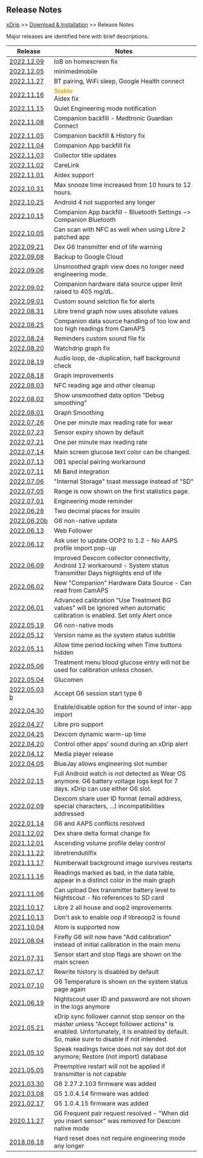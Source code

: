 ## Release Notes  
[xDrip](../README.md) >> [Download & Installation](./Installation_page) >> Release Notes  
  
Major releases are identified here with brief descriptions.  
  
| Release | Notes |  
|---------|-------|  
| [2022.12.09](https://github.com/NightscoutFoundation/xDrip/releases/tag/2022.12.09) | IoB on homescreen fix |  
| [2022.12.05](https://github.com/NightscoutFoundation/xDrip/releases/tag/2022.12.05) | minimedmobile |  
| [2022.11.27](https://github.com/NightscoutFoundation/xDrip/releases/tag/2022.11.27) | BT pairing, WiFi sleep, Google Health connect |  
| [2022.11.16](https://github.com/NightscoutFoundation/xDrip/releases/tag/2022.11.16) | **<span style="color:orange">Stable</span>** <br/> Aidex fix |  
| [2022.11.15](https://github.com/NightscoutFoundation/xDrip/releases/tag/2022.11.15) | Quiet Engineering mode notification |  
| [2022.11.08](https://github.com/NightscoutFoundation/xDrip/releases/tag/2022.11.08) | Companion backfill - Medtronic Guardian Connect |  
| [2022.11.05](https://github.com/NightscoutFoundation/xDrip/releases/tag/2022.11.05b) | Companion backfill & History fix |  
| [2022.11.04](https://github.com/NightscoutFoundation/xDrip/releases/tag/2022.11.04) | Companion App backfill fix |  
| [2022.11.03](https://github.com/NightscoutFoundation/xDrip/releases/tag/2022.11.03) | Collector title updates |  
| [2022.11.02](https://github.com/NightscoutFoundation/xDrip/releases/tag/2022.11.02) | CareLink |  
| [2022.11.01](https://github.com/NightscoutFoundation/xDrip/releases/tag/2022.11.01) | Aidex support |  
| [2022.10.31](https://github.com/NightscoutFoundation/xDrip/releases/tag/2022.10.31) | Max snooze time increased from 10 hours to 12 hours. |  
| [2022.10.25](https://github.com/NightscoutFoundation/xDrip/releases/tag/2022.10.25) | Android 4 not supported any longer |  
| [2022.10.15](https://github.com/NightscoutFoundation/xDrip/releases/tag/2022.10.15) | Companion App backfill - Bluetooth Settings &#8722;> Companion Bluetooth |  
| [2022.10.05](https://github.com/NightscoutFoundation/xDrip/releases/tag/2022.10.05) | Can scan with NFC as well when using Libre 2 patched app |  
| [2022.09.21](https://github.com/NightscoutFoundation/xDrip/releases/tag/2022.09.21) | Dex G6 transmitter end of life warning |  
| [2022.09.08](https://github.com/NightscoutFoundation/xDrip/releases/tag/2022.09.08b) | Backup to Google Cloud |  
| [2022.09.06](https://github.com/NightscoutFoundation/xDrip/releases/tag/2022.09.06) | Unsmoothed graph view does no longer need engineering mode. |  
| [2022.09.02](https://github.com/NightscoutFoundation/xDrip/releases/tag/2022.09.02) | Companion hardware data source upper limit raised to 405 mg/dL. |  
| [2022.09.01](https://github.com/NightscoutFoundation/xDrip/releases/tag/2022.09.01) | Custom sound selction fix for alerts |  
| [2022.08.31](https://github.com/NightscoutFoundation/xDrip/releases/tag/2022.08.31) | Libre trend graph now uses absolute values |  
| [2022.08.25](https://github.com/NightscoutFoundation/xDrip/releases/tag/2022.08.25) | Companion data source handling of too low and too high readings from CamAPS |  
| [2022.08.24](https://github.com/NightscoutFoundation/xDrip/releases/tag/2022.08.24) | Reminders custom sound file fix |  
| [2022.08.20](https://github.com/NightscoutFoundation/xDrip/releases/tag/2022.08.20) | Watchdrip graph fix |  
| [2022.08.19](https://github.com/NightscoutFoundation/xDrip/releases/tag/2022.08.19) | Audio loop, de-duplication, half background check |  
| [2022.08.18](https://github.com/NightscoutFoundation/xDrip/releases/tag/2022.08.18) | Graph improvements |  
| [2022.08.03](https://github.com/NightscoutFoundation/xDrip/releases/tag/2022.08.03) | NFC reading age and other cleanup |  
| [2022.08.02](https://github.com/NightscoutFoundation/xDrip/releases/tag/2022.08.02) | Show unsmoothed data option "Debug smoothing" |  
| [2022.08.01](https://github.com/NightscoutFoundation/xDrip/releases/tag/2022.08.01b) | Graph Smoothing |  
| [2022.07.26](https://github.com/NightscoutFoundation/xDrip/releases/tag/2022.07.26) | One per minute max reading rate for wear |  
| [2022.07.23](https://github.com/NightscoutFoundation/xDrip/releases/tag/2022.07.23) | Sensor expiry shown by default |  
| [2022.07.21](https://github.com/NightscoutFoundation/xDrip/releases/tag/2022.07.21) | One per minute max reading rate |  
| [2022.07.14](https://github.com/NightscoutFoundation/xDrip/releases/tag/2022.07.14) | Main screen glucose text color can be changed. |  
| [2022.07.13](https://github.com/NightscoutFoundation/xDrip/releases/tag/2022.07.13) | OB1 special pairing workaround |  
| [2022.07.11](https://github.com/NightscoutFoundation/xDrip/releases/tag/2022.07.11) | Mi Band integration |  
| [2022.07.06](https://github.com/NightscoutFoundation/xDrip/releases/tag/2022.07.06) | "Internal Storage" toast message instead of "SD" |  
| [2022.07.05](https://github.com/NightscoutFoundation/xDrip/releases/tag/2022.07.05) | Range is now shown on the first statistics page. |  
| [2022.07.01](https://github.com/NightscoutFoundation/xDrip/releases/tag/2022.07.01) | Engineering mode reminder |  
| [2022.06.28](https://github.com/NightscoutFoundation/xDrip/releases/tag/2022.06.28) | Two decimal places for insulin |  
| [2022.06.20b](https://github.com/NightscoutFoundation/xDrip/releases/tag/2022.06.20b) | G6 non-native update |  
| [2022.06.13](https://github.com/NightscoutFoundation/xDrip/releases/tag/2022.06.13) | Web Follower |  
| [2022.06.12](https://github.com/NightscoutFoundation/xDrip/releases/tag/2022.06.12) | Ask user to update OOP2 to 1.2 - No AAPS profile import pop-up |   
| [2022.06.09](https://github.com/NightscoutFoundation/xDrip/releases/tag/2022.06.09) | Improved Dexcom collector connectivity, Android 12 workaround - System status Transmitter Days highlights end of life |  
| [2022.06.02](https://github.com/NightscoutFoundation/xDrip/releases/tag/2022.06.02) | New "Companion" Hardware Data Source - Can read from CamAPS|  
| [2022.06.01](https://github.com/NightscoutFoundation/xDrip/releases/tag/2022.06.01) | Advanced calibration "Use Treatment BG values" will be ignored when automatic calibration is enabled.  Set only Alert once |  
| [2022.05.19](https://github.com/NightscoutFoundation/xDrip/releases/tag/2022.05.19) | G6 non-native mods |  
| [2022.05.12](https://github.com/NightscoutFoundation/xDrip/releases/tag/2022.05.12) | Version name as the system status subtitle |  
| [2022.05.11](https://github.com/NightscoutFoundation/xDrip/releases/tag/2022.05.11) | Allow time period locking when Time buttons hidden |  
| [2022.05.06](https://github.com/NightscoutFoundation/xDrip/releases/tag/2022.05.06) | Treatment menu blood glucose entry will not be used for calibration unless chosen. |   
| [2022.05.04](https://github.com/NightscoutFoundation/xDrip/releases/tag/2022.05.04) | Glucomen |  
| [2022.05.03 b](https://github.com/NightscoutFoundation/xDrip/releases/tag/2022.05.03b) | Accept G6 session start type 6 |  
| [2022.04.30](https://github.com/NightscoutFoundation/xDrip/releases/tag/2022.04.30) | Enable/disable option for the sound of inter-app import |  
| [2022.04.27](https://github.com/NightscoutFoundation/xDrip/releases/tag/2022.04.27) | Libre pro support |   
| [2022.04.25](https://github.com/NightscoutFoundation/xDrip/releases/tag/2022.04.25) | Dexcom dynamic warm-up time |  
| [2022.04.20](https://github.com/NightscoutFoundation/xDrip/releases/tag/2022.04.20) | Control other apps' sound during an xDrip alert |  
| [2022.04.12](https://github.com/NightscoutFoundation/xDrip/releases/tag/2022.04.12) | Media player release |  
| [2022.04.05](https://github.com/NightscoutFoundation/xDrip/releases/tag/2022.04.05) | BlueJay allows engineering slot number |  
| [2022.02.15](https://github.com/NightscoutFoundation/xDrip/releases/tag/2022.02.15) | Full Android watch is not detected as Wear OS anymore.  G6 battery voltage logs kept for 7 days.  xDrip can use either G6 slot. |  
| [2022.02.09](https://github.com/NightscoutFoundation/xDrip/releases/tag/2022.02.09) | Dexcom share user ID format (email address, special characters, ...) incompatibilities addressed |  
| [2022.01.14](https://github.com/NightscoutFoundation/xDrip/releases/tag/2022.01.14) | G6 and AAPS conflicts resolved |  
| [2021.12.02](https://github.com/NightscoutFoundation/xDrip/releases/tag/2021.12.02) | Dex share delta format change fix |  
| [2021.12.01](https://github.com/NightscoutFoundation/xDrip/releases/tag/2021.12.01) | Ascending volume profile delay control |  
| [2021.11.22](https://github.com/NightscoutFoundation/xDrip/releases/tag/2021.11.22) | libretrendutilfix |  
| [2021.11.17](https://github.com/NightscoutFoundation/xDrip/releases/tag/2021.11.17) | Numberwall background image survives restarts |  
| [2021.11.16](https://github.com/NightscoutFoundation/xDrip/releases/tag/2021.11.16) | Readings marked as bad, in the data table, appear in a distinct color in the main graph |  
| [2021.11.06](https://github.com/NightscoutFoundation/xDrip/releases/tag/2021.11.06) | Can upload Dex transmitter battery level to Nightscout - No references to SD card |  
| [2021.10.17](https://github.com/NightscoutFoundation/xDrip/releases/tag/2021.10.17) | Libre 2 all house and oop2 improvements |  
| [2021.10.13](https://github.com/NightscoutFoundation/xDrip/releases/tag/2021.10.13) | Don't ask to enable oop if libreoop2 is found |  
| [2021.10.04](https://github.com/NightscoutFoundation/xDrip/releases/tag/2021.10.04) | Atom is supported now |   
|[2021.08.04](https://github.com/NightscoutFoundation/xDrip/releases/tag/2021.08.04) | Firefly G6 will now have "Add calibration" instead of initial calibration in the main menu |  
| [2021.07.31](https://github.com/NightscoutFoundation/xDrip/releases/tag/2021.07.31) | Sensor start and stop flags are shown on the main screen |  
| [2021.07.17](https://github.com/NightscoutFoundation/xDrip/releases/tag/2021.07.17) | Rewrite history is disabled by default |  
| [2021.07.10](https://github.com/NightscoutFoundation/xDrip/releases/tag/2021.07.10) | G6 Temperature is shown on the system status page again |  
| [2021.06.19](https://github.com/NightscoutFoundation/xDrip/releases/tag/2021.06.19) | Nightscout user ID and password are not shown in the logs anymore |  
| [2021.05.21](https://github.com/NightscoutFoundation/xDrip/releases/tag/2021.05.21) | xDrip sync follower cannot stop sensor on the master unless "Accept follower actions" is enabled.  Unfortunately, it is enabled by default.  So, make sure to disable if not intended. |   
| [2021.05.10](https://github.com/NightscoutFoundation/xDrip/releases/tag/2021.05.10) | Speak readings twice does not say dot dot dot anymore; Restore (not import) database |  
| [2021.05.05](https://github.com/NightscoutFoundation/xDrip/releases/tag/2021.05.05) | Preemptive restart will not be applied if transmitter is not capable |  
| [2021.03.30](https://github.com/NightscoutFoundation/xDrip/releases/tag/2021.03.30) | G6 2.27.2.103 firmware was added |  
| [2021.03.08](https://github.com/NightscoutFoundation/xDrip/releases/tag/2021.03.08) | G5 1.0.4.14 firmware was added |  
| [2021.02.17](https://github.com/NightscoutFoundation/xDrip/releases/tag/2021.02.17) | G5 1.0.4.15 firmware was added |  
| [2020.11.27](https://github.com/NightscoutFoundation/xDrip/releases/tag/2020.11.27) | G6 Frequent pair request resolved - "When did you insert sensor" was removed for Dexcom native mode |  
| [2018.08.18](https://github.com/NightscoutFoundation/xDrip/releases/tag/2018.08.18) | Hard reset does not require engineering mode any longer |
